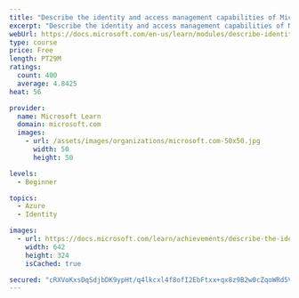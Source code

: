 ```yaml
---
title: "Describe the identity and access management capabilities of Microsoft 365"
excerpt: "Describe the identity and access management capabilities of Microsoft 365"
webUrl: https://docs.microsoft.com/en-us/learn/modules/describe-identity-access-management-capabilities-of-microsoft-365/
type: course
price: Free
length: PT29M
ratings:
  count: 400
  average: 4.8425
heat: 56

provider:
  name: Microsoft Learn
  domain: microsoft.com
  images:
    - url: /assets/images/organizations/microsoft.com-50x50.jpg
      width: 50
      height: 50

levels:
  - Beginner

topics:
  - Azure
  - Identity

images:
  - url: https://docs.microsoft.com/learn/achievements/describe-the-identity-and-access-management-capabilities-of-microsoft-365-social.png
    width: 642
    height: 324
    isCached: true

secured: "cRXVoKxsDqSdjbDK9ypHt/q4lkcxl4f8ofI2EbFtxx+qx8z9B2w0cZqoWRd5V+v1iq9YuTHKG4XbTyNbS9fMJSUz9zJp3tJ1GlQOdgogWLE8nZECxYg98kKRPC0GrP3Box7wQ3olgt5YhKJv9gmPX//zaHoRb5XRdK7ZNakfLBR+POpWXRZmOTknkUXRJ+yeQiWdg+9+cThIe1fMxgsJFE4mnuvii3b1AGexSA2XH/jo7HGB0GEKDrjfGLR6t6eAvgpJYun6u5jSvczZpm34k8go+bhvqD9NiB0gQdsu/PVSLE7f6hBz11ddoUjmoFpCMlbUHzgd+9Qw2DbJglsOn4rAu7/q+ThrmjQShfmvnS4LyWwnorFjkvtXVGyIDrNice05GZlhBd2kQjdAK6XrKkvZiA07EWN5II82OL6zauE=;WUeteGIJDj3SU9qLym8pDw=="
---
```


